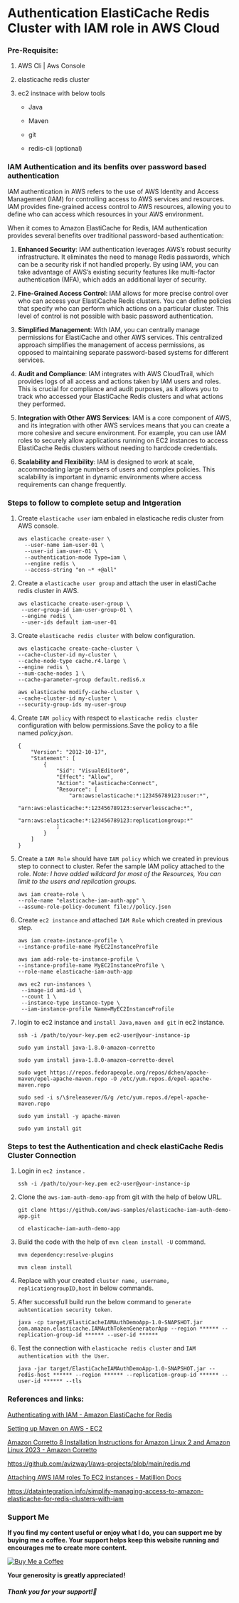 # Authentication ElastiCache Redis Cluster with IAM role in AWS Cloud

### Pre-Requisite:

1. AWS Cli | Aws Console

2. elasticache redis cluster

3. ec2 instnace with below tools
   
   - Java 
   
   - Maven
   
   - git
   
   - redis-cli (optional)

### IAM Authentication and its benfits over password based authentication

IAM authentication in AWS refers to the use of AWS Identity and Access Management (IAM) for controlling access to AWS services and resources. IAM provides fine-grained access control to AWS resources, allowing you to define who can access which resources in your AWS environment.

When it comes to Amazon ElastiCache for Redis, IAM authentication provides several benefits over traditional password-based authentication:

1. **Enhanced Security**: IAM authentication leverages AWS’s robust security infrastructure. It eliminates the need to manage Redis passwords, which can be a security risk if not handled properly. By using IAM, you can take advantage of AWS’s existing security features like multi-factor authentication (MFA), which adds an additional layer of security.

2. **Fine-Grained Access Control**: IAM allows for more precise control over who can access your ElastiCache Redis clusters. You can define policies that specify who can perform which actions on a particular cluster. This level of control is not possible with basic password authentication.

3. **Simplified Management**: With IAM, you can centrally manage permissions for ElastiCache and other AWS services. This centralized approach simplifies the management of access permissions, as opposed to maintaining separate password-based systems for different services.

4. **Audit and Compliance**: IAM integrates with AWS CloudTrail, which provides logs of all access and actions taken by IAM users and roles. This is crucial for compliance and audit purposes, as it allows you to track who accessed your ElastiCache Redis clusters and what actions they performed.

5. **Integration with Other AWS Services**: IAM is a core component of AWS, and its integration with other AWS services means that you can create a more cohesive and secure environment. For example, you can use IAM roles to securely allow applications running on EC2 instances to access ElastiCache Redis clusters without needing to hardcode credentials.

6. **Scalability and Flexibility**: IAM is designed to work at scale, accommodating large numbers of users and complex policies. This scalability is important in dynamic environments where access requirements can change frequently.

### Steps to follow to complete setup and Intgeration

1. Create `elasticache user` iam enbaled in elasticache redis cluster from AWS console. 
   
   ```
   aws elasticache create-user \
     --user-name iam-user-01 \
     --user-id iam-user-01 \
     --authentication-mode Type=iam \
     --engine redis \
     --access-string "on ~* +@all"
   ```

2. Create a `elasticache user group` and attach the user in elastiCache redis cluster in AWS.
   
   ```
   aws elasticache create-user-group \
    --user-group-id iam-user-group-01 \
    --engine redis \
    --user-ids default iam-user-01
   ```

3. Create `elasticache redis cluster` with below configuration.
   
   ```
   aws elasticache create-cache-cluster \
   --cache-cluster-id my-cluster \
   --cache-node-type cache.r4.large \
   --engine redis \
   --num-cache-nodes 1 \
   --cache-parameter-group default.redis6.x
   
   aws elasticache modify-cache-cluster \
   --cache-cluster-id my-cluster \
   --security-group-ids my-user-group
   ```

4. Create `IAM policy` with respect to `elasticache redis cluster` configuration with below permissions.Save the policy to a file named *policy.json*.
   
   ```
   {
       "Version": "2012-10-17",
       "Statement": [
           {
               "Sid": "VisualEditor0",
               "Effect": "Allow",
               "Action": "elasticache:Connect",
               "Resource": [
                   "arn:aws:elasticache:*:123456789123:user:*",
                   "arn:aws:elasticache:*:123456789123:serverlesscache:*",
                   "arn:aws:elasticache:*:123456789123:replicationgroup:*"
               ]
           }
       ]
   }
   ```

5. Create a `IAM Role` should have `IAM policy`  which we created in previous step to connect to cluster. Refer the sample IAM policy attached to the role. *Note: I have added wildcard for most of the Resources, You can limit to the users and replication groups.*
   
   ```
   aws iam create-role \
   --role-name "elasticache-iam-auth-app" \
   --assume-role-policy-document file://policy.json
   ```

6. Create `ec2 instance` and attached `IAM Role` which created in previous step.
   
   ```
   aws iam create-instance-profile \
   --instance-profile-name MyEC2InstanceProfile
   
   aws iam add-role-to-instance-profile \
   --instance-profile-name MyEC2InstanceProfile \
   --role-name elasticache-iam-auth-app
   
   aws ec2 run-instances \
    --image-id ami-id \
    --count 1 \
    --instance-type instance-type \
    --iam-instance-profile Name=MyEC2InstanceProfile
   ```

7. login to ec2 instance and `install Java,maven and git` in ec2 instance.
   
   ```
   ssh -i /path/to/your-key.pem ec2-user@your-instance-ip
   
   sudo yum install java-1.8.0-amazon-corretto
   
   sudo yum install java-1.8.0-amazon-corretto-devel
   
   sudo wget https://repos.fedorapeople.org/repos/dchen/apache-maven/epel-apache-maven.repo -O /etc/yum.repos.d/epel-apache-maven.repo
   
   sudo sed -i s/\$releasever/6/g /etc/yum.repos.d/epel-apache-maven.repo
   
   sudo yum install -y apache-maven
   
   sudo yum install git
   ```

### Steps to test the Authentication and check elastiCache Redis Cluster Connection

1. Login in `ec2 instance` .
   
   ```
   ssh -i /path/to/your-key.pem ec2-user@your-instance-ip
   ```

2. Clone the `aws-iam-auth-demo-app` from git with the help of below URL.
   
   ```
   git clone https://github.com/aws-samples/elasticache-iam-auth-demo-app.git
   
   cd elasticache-iam-auth-demo-app
   ```

3. Build the code with the help of `mvn clean install -U` command.
   
   ```
   mvn dependency:resolve-plugins
   
   mvn clean install
   ```

4. Replace with your created `cluster name, username, replicationgroupID,host` in below commands.

5. After successfull build run the below command to `generate auhtentication security token`.
   
   ```
   java -cp target/ElastiCacheIAMAuthDemoApp-1.0-SNAPSHOT.jar com.amazon.elasticache.IAMAuthTokenGeneratorApp --region ****** --replication-group-id ****** --user-id ******
   ```

6. Test the connection with `elasticache redis cluster` and `IAM authentication with the User`.
   
   ```
   java -jar target/ElastiCacheIAMAuthDemoApp-1.0-SNAPSHOT.jar --redis-host ****** --region ****** --replication-group-id ****** --user-id ****** --tls
   ```

### References and links:

[Authenticating with IAM - Amazon ElastiCache for Redis](https://docs.aws.amazon.com/AmazonElastiCache/latest/red-ug/auth-iam.html)

[Setting up Maven on AWS - EC2](https://www.linkedin.com/pulse/setting-up-maven-aws-ec2-lionel-tchami-nfada-bsc-msc-/)

[Amazon Corretto 8 Installation Instructions for Amazon Linux 2 and Amazon Linux 2023 - Amazon Corretto](https://docs.aws.amazon.com/corretto/latest/corretto-8-ug/amazon-linux-install.html)

https://github.com/avizway1/aws-projects/blob/main/redis.md

[Attaching AWS IAM roles To EC2 instances - Matillion Docs](https://docs.matillion.com/metl/docs/2765606/)

https://dataintegration.info/simplify-managing-access-to-amazon-elasticache-for-redis-clusters-with-iam

### Support Me

**If you find my content useful or enjoy what I do, you can support me by buying me a coffee. Your support helps keep this website running and encourages me to create more content.**

[![Buy Me a Coffee](https://www.buymeacoffee.com/assets/img/custom_images/orange_img.png)](https://www.buymeacoffee.com/sawanchokso)

**Your generosity is greatly appreciated!**

##### Thank you for your support!💚
